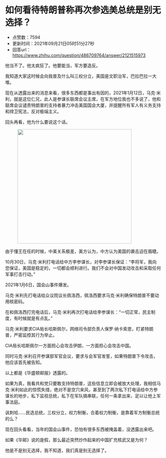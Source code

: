 # 如何看待特朗普称再次参选美总统是别无选择？
- 点赞数：7594
- 更新时间：2021年09月21日05时51分27秒
- 回答url：https://www.zhihu.com/question/486709764/answer/2121515973
<body>
 <p data-pid="fInNeSK7">他当不了。他太疯狂了。他要能当，军方要造反。</p>
 <p data-pid="c1S57ydQ">我知道大家这时候会向我普及什么叫三权分立，美国是文职治军，巴拉巴拉一大堆。</p>
 <p data-pid="ISTqbmHm">现在从透露出来的消息来看，很多东西都是事出有因的，2021年1月12日，马克·米利，就是这位仁兄，此人是参谋长联席会议主席，在军方地位我也不多说了，他和联席会议谴责特朗普的支持者暴力冲击美国国会大厦，并提醒所有军人有义务支持和捍卫宪法，反对极端主义。</p>
 <p data-pid="WJQKm2w7">回头再看，他为什么要说这个话。</p>
 <figure data-size="normal">
  <img src="https://pica.zhimg.com/50/v2-d4c02dee513f269858f2041124bace54_720w.jpg?source=1940ef5c" data-caption="" data-size="normal" data-rawwidth="369" data-rawheight="458" data-original-token="v2-4dcff74b8185d611cb7c9e98ba3b1966" data-default-watermark-src="https://pic1.zhimg.com/50/v2-666c56489ef1f89d29c6332ca5d25c15_720w.jpg?source=1940ef5c" class="content_image" width="369">
 </figure>
 <p data-pid="fqYkvq4u">由于懂王在任的时候，中美关系极差，美方认为，中方认为美国的袭击迫在眉睫。</p>
 <p data-pid="r1hdUNgf">10月30日，马克·米利打电话给中方李参谋长，对李参谋长保证：“李将军，我向您保证，美国是稳定的，一切都会顺利进行。我们不会对中国发动攻击和采取任何军事打击行动。”</p>
 <p data-pid="CMxs_OCl">2021年1月6日，国会山事件爆发。</p>
 <p data-pid="BySksNQb">马克·米利先打电话给众议院议长佩洛西，佩洛西要求马克·米利确保特朗普不要动用核密码。</p>
 <p data-pid="SXEibZmP">在和佩洛西打完电话后，马克·米利再次打电话给李参谋长：“一切正常，民主制度，有时候就是有点乱。”</p>
 <p data-pid="pvsEuLBE">马克·米利要求CIA局长哈斯佩尔，网络司令部负责人保罗·纳卡索恩，盯紧特朗普，严密监控其行为举止。</p>
 <p data-pid="4yjfMcbX">CIA局长哈斯佩尔一方面担心会攻击伊朗，一方面担心会攻击中国。</p>
 <p data-pid="nG63nrNQ">同时马克·米利召开参谋部军官会议，要求与会军官发誓，如果特朗普下令攻击，他应该首先被告知。</p>
 <p data-pid="7XzGjZza">以上都是《华盛顿邮报》透露的。</p>
 <p data-pid="syIT8yJm">如果为真，我看共和党只要敢支持特朗普，这些信息立即会被放大处理，我相信马克·米利如此的惊慌失措，绝对不是空穴来风，甚至到了两次私下打电话给中方参谋长的地步，私下监视总统，私下在军队搞串联，任何一条拿出来，足以让他上军事法庭。</p>
 <p data-pid="liwZE1ow">讽刺哈……民选总统，三权分立，权力制衡，合着权力制衡，是靠着军方制衡总统的么？</p>
 <p data-pid="3ZRueDlY">现在回头看看，当年的国会山事件，恐怕有很多东西被掩盖着，没透露出来吧。</p>
 <p data-pid="ZfuckwGj">如果《华邮》说的是假，那么最近突然炒作起来的中国扩充核武又是为何？</p>
 <p data-pid="AdZzWcSh">他是不是别无选择，我不知道，我们真是别无选择了。</p>
</body>